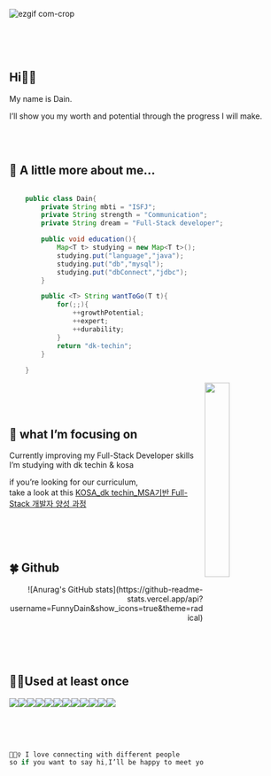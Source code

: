 ![ezgif com-crop](https://user-images.githubusercontent.com/116984988/228134936-cb07d3a5-7689-4f70-b2e6-beecac59fefb.gif)


<br>
<br>
<br>


    
## Hi✋🏻

My name is Dain. 

I’ll show you my worth and potential through the progress I will make.

<br>
<br>

<p width="70%" align = "left" >

## 🌈 A little more about me…

```java

    public class Dain{
        private String mbti = "ISFJ";
        private String strength = "Communication";
        private String dream = "Full-Stack developer";

        public void education(){
            Map<T t> studying = new Map<T t>();
            studying.put("language","java");
            studying.put("db","mysql");
            studying.put("dbConnect","jdbc");
        }

        public <T> String wantToGo(T t){
            for(;;){
                ++growthPotential;
                ++expert;
                ++durability;
            }
            return "dk-techin";
        }
        
    }

```
</p>

<img src="https://static.vecteezy.com/system/resources/previews/000/227/853/large_2x/female-developer-vector.jpg" width = "30%" align = "right" />


<br>
<br>
<br>

## 💛 what I’m focusing on

Currently improving my Full-Stack Developer skills I’m studying with dk techin & kosa

if you’re looking for our curriculum,   
take a look at this [KOSA_dk techin_MSA기반 Full-Stack 개발자 양성 과정](https://github.com/FunnyDain/kosa-education-summary)

<br>
<br>
<br>

<!-- <a href="버튼을 눌렀을 때 이동할 링크" target="_blank"></a> -->

<!-- dark, radical, merko, gruvbox, tokyonight, onedark, cobalt, synthwave, highcontrast, dracula -->

## 🍀 Github

<p align="right">
![Anurag's GitHub stats](https://github-readme-stats.vercel.app/api?username=FunnyDain&show_icons=true&theme=radical)
</p>

<br>
<br>
<br>

## 👍🏻Used at least once

<img src="https://img.shields.io/badge/Java-007396?style=flat-square&logo=java&logoColor=white"><img src="https://img.shields.io/badge/Spring-6DB33F?style=flat-square&logo=Spring&logoColor=white"><img src="https://img.shields.io/badge/HTML5-E34F26?style=flat-square&logo=HTML5&logoColor=white"><img src="https://img.shields.io/badge/JavaScript-F7DF1E?style=flat-square&logo=JavaScript&logoColor=white"/><img src="https://img.shields.io/badge/CSS3-1572B6?style=flat-square&logo=CSS3&logoColor=white"><img src="https://img.shields.io/badge/Python-3776AB?style=flat-square&logo=Python&logoColor=white"><img src="https://img.shields.io/badge/Flask-000000?style=flat-square&logo=Flask&logoColor=white"><img src="https://img.shields.io/badge/MySQL-4479A1?style=flat-square&logo=MySQL&logoColor=white"><img src="https://img.shields.io/badge/Oracle-F80000?style=flat-square&logo=Oracle&logoColor=white"><img src="https://img.shields.io/badge/React-61DAFB?style=flat-square&logo=React&logoColor=white"><img src="https://img.shields.io/badge/Bootstrap-7952B3?style=flat-square&logo=Bootstrap&logoColor=white"><img src="https://img.shields.io/badge/Anaconda-44A833?style=flat-square&logo=Anaconda&logoColor=white">

<br>
<br>
<br>

```java
💁🏻‍♀️ I love connecting with different people 
so if you want to say hi,I’ll be happy to meet you more! :)
```



